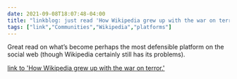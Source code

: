 ```yaml
---
date: 2021-09-08T18:07:48-04:00
title: "linkblog: just read 'How Wikipedia grew up with the war on terror.'"
tags: ["link","Communities","Wikipedia","platforms"]
---
```

Great read on what’s become perhaps the most defensible platform on the social web (though Wikipedia certainly still has its problems).
 
[link to 'How Wikipedia grew up with the war on terror.'](https://slate.com/technology/2021/09/wikipedia-september-11-20th-anniversary.html?via=rss)
